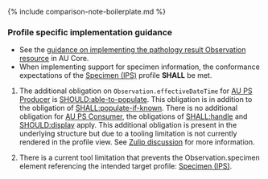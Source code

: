 {% include comparison-note-boilerplate.md %}

### Profile specific implementation guidance
- See the [guidance on implementing the pathology result Observation resource](https://build.fhir.org/ig/hl7au/au-fhir-core/StructureDefinition-au-core-diagnosticresult-path.html#profile-specific-implementation-guidance) in AU Core.
- When implementing support for specimen information, the conformance expectations of the [Specimen (IPS)](http://hl7.org/fhir/uv/ips/StructureDefinition/Specimen-uv-ips) profile **SHALL** be met.

<div class="stu-note" markdown="1">

1. The additional obligation on `Observation.effectiveDateTime` for [AU PS Producer](ActorDefinition-au-ps-actor-producer.html) is [SHOULD:able-to-populate](https://hl7.org/fhir/extensions/CodeSystem-obligation.html#obligation-SHOULD.58able-to-populate). This obligation is in addition to the obligation of [SHALL:populate-if-known](https://hl7.org/fhir/extensions/CodeSystem-obligation.html#obligation-SHOULD.58populate-if-known). There is no additional obligation for [AU PS Consumer](ActorDefinition-au-ps-actor-consumer.html), the obligations of [SHALL:handle](https://hl7.org/fhir/extensions/CodeSystem-obligation.html#obligation-SHALL.58handle) and [SHOULD:display](https://hl7.org/fhir/extensions/CodeSystem-obligation.html#obligation-SHOULD.58display) apply. This additional obligation is present in the underlying structure but due to a tooling limitation is not currently rendered in the profile view. See [Zulip discussion](https://chat.fhir.org/#narrow/stream/179252-IG-creation/topic/Obligation.20on.20ElementDefinition.2Etype) for more information.

2. There is a current tool limitation that prevents the Observation.specimen element referencing the intended target profile: [Specimen (IPS)](http://hl7.org/fhir/uv/ips/StructureDefinition/Specimen-uv-ips).

</div><!-- stu-note -->